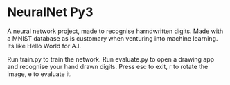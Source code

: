 # NeuralNet Py3

A neural network project, made to recognise harndwritten digits. Made with a MNIST database as is customary when venturing into machine learning. Its like Hello World for A.I.

Run train.py to train the network. Run evaluate.py to open a drawing app and recognise your hand drawn digits. Press esc to exit, r to rotate the image, e to evaluate it.
